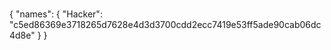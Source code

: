 # 
{
  "names": {
    "Hacker": "c5ed86369e3718265d7628e4d3d3700cdd2ecc7419e53ff5ade90cab06dc4d8e"
  }
}
